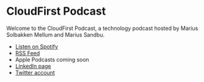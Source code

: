 # CloudFirst Podcast

Welcome to the CloudFirst Podcast, a technology podcast hosted by Marius Solbakken Mellum and Marius Sandbu. 

- [Listen on Spotify](https://open.spotify.com/show/3mPqma8gPZYeb6XcA6StYx)
- [RSS Feed](https://feeds.buzzsprout.com/1827464.rss)
- Apple Podcasts coming soon
- [LinkedIn page](https://www.linkedin.com/company/cloudfirst-podcast)
- [Twitter account](https://twitter.com/cloudfirstpod)
